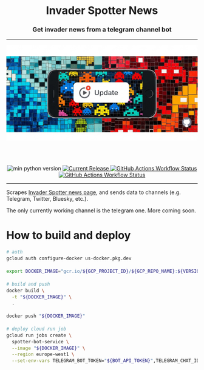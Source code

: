 <h1 align="center">Invader Spotter News</h1>
<h3 align="center">Get invader news from a telegram channel bot</h3>

---

<p align="center">
<img alt="Logo Banner" src="assets/banner.jpg?sanitize=true"/>
</p>

<br/>
<br/>

<p align="center">
<img alt="min python version" src="https://img.shields.io/badge/python-%3E%3D%203.8.10-blue">
<a href="https://github.com/GestaltCaius/telegram-news-chat-bot/releases">
<img alt="Current Release" src="https://img.shields.io/github/release/GestaltCaius/telegram-news-chat-bot.svg"/>
</a>
<a href="https://github.com/GestaltCaius/telegram-news-chat-bot/actions/workflows/release.yml">
<img alt="GitHub Actions Workflow Status" src="https://img.shields.io/github/actions/workflow/status/GestaltCaius/telegram-news-chat-bot/release.yml?label=release%20CI">
</a>
<a href="https://github.com/GestaltCaius/telegram-news-chat-bot/actions/workflows/deploy.yml">
<img alt="GitHub Actions Workflow Status" src="https://img.shields.io/github/actions/workflow/status/GestaltCaius/telegram-news-chat-bot/deploy.yml?label=deploy%20CI">
</a>
</p>

---

Scrapes [Invader Spotter news page](https://www.invader-spotter.art/news.php), and sends data to channels (e.g. Telegram, Twitter, Bluesky, etc.).

The only currently working channel is the telegram one. More coming soon.

# How to build and deploy

```sh
# auth
gcloud auth configure-docker us-docker.pkg.dev

export DOCKER_IMAGE="gcr.io/${GCP_PROJECT_ID}/${GCP_REPO_NAME}:${VERSION}"

# build and push
docker build \
  -t "${DOCKER_IMAGE}" \
  .

docker push "${DOCKER_IMAGE}"

# deploy cloud run job
gcloud run jobs create \
  spotter-bot-service \
  --image "${DOCKER_IMAGE}" \
  --region europe-west1 \
  --set-env-vars TELEGRAM_BOT_TOKEN="${BOT_API_TOKEN}",TELEGRAM_CHAT_ID="${TELEGRAM_CHAT_ID}"
```